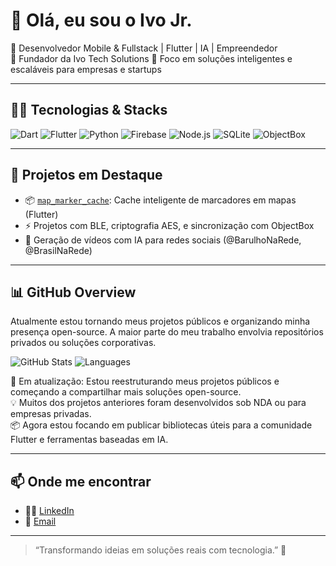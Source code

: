 # 👋 Olá, eu sou o Ivo Jr.

🚀 Desenvolvedor Mobile & Fullstack | Flutter | IA | Empreendedor  
💼 Fundador da Ivo Tech Solutions
🎯 Foco em soluções inteligentes e escaláveis para empresas e startups

---

## 👨‍💻 Tecnologias & Stacks

![Dart](https://img.shields.io/badge/-Dart-0175C2?style=flat&logo=dart&logoColor=white)
![Flutter](https://img.shields.io/badge/-Flutter-02569B?style=flat&logo=flutter&logoColor=white)
![Python](https://img.shields.io/badge/-Python-3776AB?style=flat&logo=python&logoColor=white)
![Firebase](https://img.shields.io/badge/-Firebase-FFCA28?style=flat&logo=firebase&logoColor=white)
![Node.js](https://img.shields.io/badge/-Node.js-339933?style=flat&logo=node.js&logoColor=white)
![SQLite](https://img.shields.io/badge/-SQLite-003B57?style=flat&logo=sqlite&logoColor=white)
![ObjectBox](https://img.shields.io/badge/-ObjectBox-22c1a6?style=flat&logo=data:image/svg+xml;base64,...)

---

## 🧠 Projetos em Destaque

- 📦 [`map_marker_cache`](https://pub.dev/packages/map_marker_cache): Cache inteligente de marcadores em mapas (Flutter)
- ⚡ Projetos com BLE, criptografia AES, e sincronização com ObjectBox
- 🤖 Geração de vídeos com IA para redes sociais (@BarulhoNaRede, @BrasilNaRede)

---

## 📊 GitHub Overview

Atualmente estou tornando meus projetos públicos e organizando minha presença open-source. A maior parte do meu trabalho envolvia repositórios privados ou soluções corporativas.

![GitHub Stats](https://github-profile-summary-cards.vercel.app/api/cards/profile-details?username=ivo-junior&theme=tokyonight)
![Languages](https://github-profile-summary-cards.vercel.app/api/cards/most-used?username=ivo-junior&theme=tokyonight)

🚧 Em atualização: Estou reestruturando meus projetos públicos e começando a compartilhar mais soluções open-source.  
💡 Muitos dos projetos anteriores foram desenvolvidos sob NDA ou para empresas privadas.  
📦 Agora estou focando em publicar bibliotecas úteis para a comunidade Flutter e ferramentas baseadas em IA.


---

## 📫 Onde me encontrar

- 🧑‍💼 [LinkedIn](https://www.linkedin.com/in/ivo-junior-dev/)
- 🎥 [Email](juniorsouzax7@gmail.com)

---
> “Transformando ideias em soluções reais com tecnologia.” 🚀
